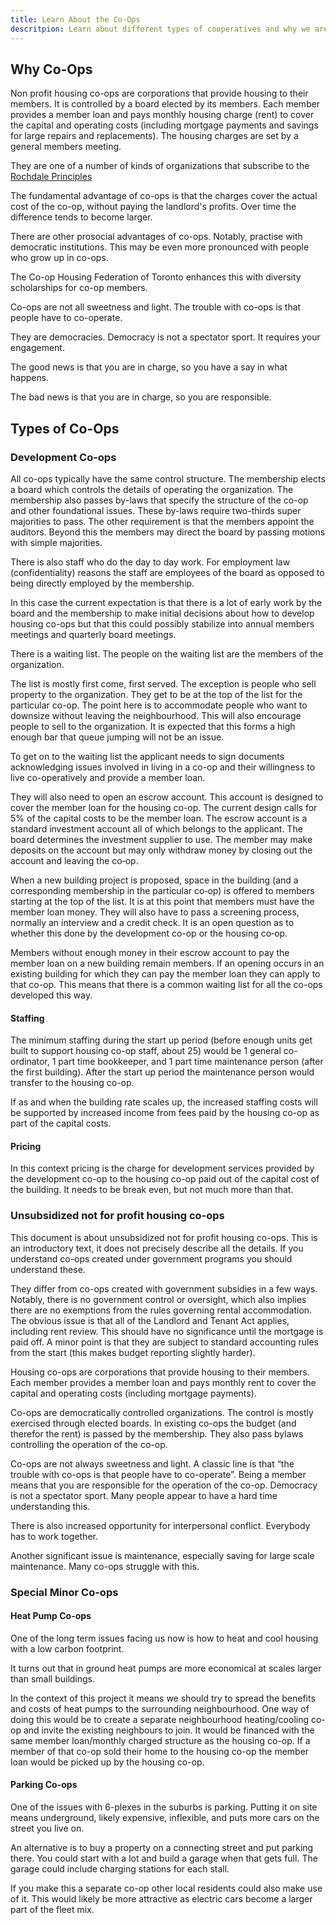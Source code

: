 ```yaml
---
title: Learn About the Co-Ops
descritpion: Learn about different types of cooperatives and why we are focused on co-ops.
---
```


## Why Co-Ops

Non profit housing co-ops are corporations that provide housing to their members. It is controlled by a board elected by its members. Each member provides a member loan and pays monthly housing charge (rent) to cover the capital and operating costs (including mortgage payments and savings for large repairs and replacements). The housing charges are set by a general members meeting.

They are one of a number of kinds of organizations that subscribe to the [Rochdale Principles](rochdale.html)

The fundamental advantage of co-ops is that the charges cover the actual cost of the co-op, without paying the landlord's profits. Over time the difference tends to become larger.

There are other prosocial advantages of co-ops. Notably, practise with democratic institutions. This may be even more pronounced with people who grow up in co-ops.

The Co-op Housing Federation of Toronto enhances this with diversity scholarships for co-op members.

Co-ops are not all sweetness and light. The trouble with co-ops is that people have to co-operate.

They are democracies. Democracy is not a spectator sport. It requires your engagement.

The good news is that you are in charge, so you have a say in what happens.

The bad news is that you are in charge, so you are responsible.

## Types of Co-Ops

### Development Co-ops

All co-ops typically have the same control structure. The membership elects a board which controls the details of operating the organization. The membership also passes by-laws that specify the structure of the co-op and other foundational issues. These by-laws require two-thirds super majorities to pass. The other requirement is that the members appoint the auditors. Beyond this the members may direct the board by passing motions with simple majorities.

There is also staff who do the day to day work. For employment law (confidentiality) reasons the staff are employees of the board as opposed to being directly employed by the membership.

In this case the current expectation is that there is a lot of early work by the board and the membership to make initial decisions about how to develop housing co-ops but that this could possibly stabilize into annual members meetings and quarterly board meetings.

There is a waiting list. The people on the waiting list are the members of the organization.

The list is mostly first come, first served. The exception is people who sell property to the organization. They get to be at the top of the list for the particular co-op. The point here is to accommodate people who want to downsize without leaving the neighbourhood. This will also encourage people to sell to the organization. It is expected that this forms a high enough bar that queue jumping will not be an issue.

To get on to the waiting list the applicant needs to sign documents acknowledging issues involved in living in a co-op and their willingness to live co-operatively and provide a member loan.

They will also need to open an escrow account. This account is designed to cover the member loan for the housing co-op. The current design calls for 5% of the capital costs to be the member loan. The escrow account is a standard investment account all of which belongs to the applicant. The board determines the investment supplier to use. The member may make deposits on the account but may only withdraw money by closing out the account and leaving the co‑op.

When a new building project is proposed, space in the building (and a corresponding membership in the particular co‑op) is offered to members starting at the top of the list. It is at this point that members must have the member loan money. They will also have to pass a screening process, normally an interview and a credit check. It is an open question as to whether this done by the development co-op or the housing co‑op.

Members without enough money in their escrow account to pay the member loan on a new building remain members. If an opening occurs in an existing building for which they can pay the member loan they can apply to that co-op. This means that there is a common waiting list for all the co-ops developed this way.

#### Staffing

The minimum staffing during the start up period (before enough units get built to support housing co-op staff, about 25) would be 1 general co-ordinator, 1 part time bookkeeper, and 1 part time maintenance person (after the first building). After the start up period the maintenance person would transfer to the housing co-op.

If as and when the building rate scales up, the increased staffing costs will be supported by increased income from fees paid by the housing co-op as part of the capital costs.

#### Pricing

In this context pricing is the charge for development services provided by the development co-op to the housing co-op paid out of the capital cost of the building. It needs to be break even, but not much more than that.

### Unsubsidized not for profit housing co-ops

This document is about unsubsidized not for profit housing co-ops. This is an introductory text, it does not precisely describe all the details. If you understand co-ops created under government programs you should understand these.

They differ from co-ops created with government subsidies in a few ways. Notably, there is no government control or oversight, which also implies there are no exemptions from the rules governing rental accommodation. The obvious issue is that all of the Landlord and Tenant Act applies, including rent review. This should have no significance until the mortgage is paid off. A minor point is that they are subject to standard accounting rules from the start (this makes budget reporting slightly harder).

Housing co-ops are corporations that provide housing to their members. Each member provides a member loan and pays monthly rent to cover the capital and operating costs (including mortgage payments).

Co-ops are democratically controlled organizations. The control is mostly exercised through elected boards. In existing co-ops the budget (and therefor the rent) is passed by the membership. They also pass bylaws controlling the operation of the co-op.

Co-ops are not always sweetness and light. A classic line is that “the trouble with co-ops is that people have to co-operate”. Being a member means that you are responsible for the operation of the co-op. Democracy is not a spectator sport. Many people appear to have a hard time understanding this.

There is also increased opportunity for interpersonal conflict. Everybody has to work together.

Another significant issue is maintenance, especially saving for large scale maintenance. Many co-ops struggle with this.

### Special Minor Co-ops

#### Heat Pump Co-ops

One of the long term issues facing us now is how to heat and cool housing with a low carbon footprint.

It turns out that in ground heat pumps are more economical at scales larger than small buildings.

In the context of this project it means we should try to spread the benefits and costs of heat pumps to the surrounding neighbourhood. One way of doing this would be to create a separate neighbourhood heating/cooling co-op and invite the existing neighbours to join. It would be financed with the same member loan/monthly charged structure as the housing co-op. If a member of that co-op sold their home to the housing co-op the member loan would be picked up by the housing co-op.

#### Parking Co-ops

One of the issues with 6-plexes in the suburbs is parking. Putting it on site means underground, likely expensive, inflexible, and puts more cars on the street you live on.

An alternative is to buy a property on a connecting street and put parking there. You could start with a lot and build a garage when that gets full. The garage could include charging stations for each stall.

If you make this a separate co-op other local residents could also make use of it. This would likely be more attractive as electric cars become a larger part of the fleet mix.
